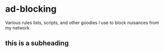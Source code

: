 # ad-blocking
Various rules lists, scripts, and other goodies I use to block nuisances from my network
## this is a subheading